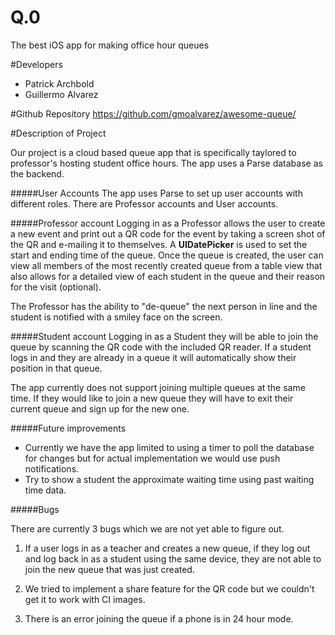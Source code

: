 # Q.0
The best iOS app for making office hour queues

#Developers

- Patrick Archbold
- Guillermo Alvarez

#Github Repository
https://github.com/gmoalvarez/awesome-queue/

#Description of Project

Our project is a cloud based queue app that is specifically taylored to professor's hosting student office hours. The app uses a Parse database as the backend.

#####User Accounts
The app uses Parse to set up user accounts with different roles. There are Professor accounts and User accounts.

#####Professor account
Logging in as a Professor allows the user to create a new event and print out a QR code for the event by taking a screen shot of the QR and e-mailing it to themselves. A **UIDatePicker** is used to set the start and ending time of the queue. Once the queue is created, the user can view all members of the most recently created queue from a table view that also allows for a detailed view of each student in the queue and their reason for the visit (optional).

The Professor has the ability to "de-queue" the next person in line and the student is notified with a smiley face on the screen.

#####Student account 
Logging in as a Student they will be able to join the queue by scanning the QR code with the included QR reader. If a student logs in and they are already in a queue it will automatically show their position in that queue. 

The app currently does not support joining multiple queues at the same time. If they would like to join a new queue they will have to exit their current queue and sign up for the new one.

#####Future improvements
- Currently we have the app limited to using a timer to poll the database for changes but for actual implementation we would use push notifications.
- Try to show a student the approximate waiting time using past waiting time data.


#####Bugs

There are currently 3 bugs which we are not yet able to figure out.

1. If a user logs in as a teacher and creates a new queue, if they log out and log back in as a student using the same device, they are not able to join the new queue that was just created.

2. We tried to implement a share feature for the QR code but we couldn't get it to work with CI images.
3. There is an error joining the queue if a phone is in 24 hour mode.
